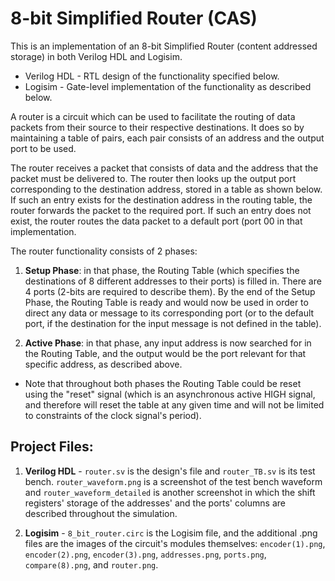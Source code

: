 # 8-bit Simplified Router (CAS)

This is an implementation of an 8-bit Simplified Router (content addressed storage) in both Verilog HDL and Logisim.

* Verilog HDL - RTL design of the functionality specified below.
* Logisim - Gate-level implementation of the functionality as described below.

A router is a circuit which can be used to facilitate the routing of data packets from their source to their respective destinations. It does so by maintaining a table of pairs, each pair consists of an address and the output port to be used.

The router receives a packet that consists of data and the address that the packet must be delivered to. The router then looks up the output port corresponding to the destination address, stored in a table as shown below. If such an entry exists for the destination address in the routing table, the router forwards the packet to the required port. If such an entry does not exist, the router routes the data packet to a default port (port 00 in that implementation.

The router functionality consists of 2 phases:

1. **Setup Phase**: in that phase, the Routing Table (which specifies the destinations of 8 different addresses to their ports) is filled in. There are 4 ports (2-bits are required to describe them). By the end of the Setup Phase, the Routing Table is ready and would now be used in order to direct any data or message to its corresponding port (or to the default port, if the destination for the input message is not defined in the table).

2. **Active Phase**: in that phase, any input address is now searched for in the Routing Table, and the output would be the port relevant for that specific address, as described above.

* Note that throughout both phases the Routing Table could be reset using the "reset" signal (which is an asynchronous active HIGH signal, and therefore will reset the table at any given time and will not be limited to constraints of the clock signal's period).


## **Project Files:** 

1. **Verilog HDL** - `router.sv` is the design's file and `router_TB.sv` is its test bench. `router_waveform.png` is a screenshot of the test bench waveform and `router_waveform_detailed` is another screenshot in which the shift registers' storage of the addresses' and the ports' columns are described throughout the simulation.
 
2. **Logisim** - `8_bit_router.circ` is the Logisim file, and the additional .png files are the images of the circuit's modules themselves: `encoder(1).png`, `encoder(2).png`, `encoder(3).png`, `addresses.png`, `ports.png`, `compare(8).png`, and `router.png`.
